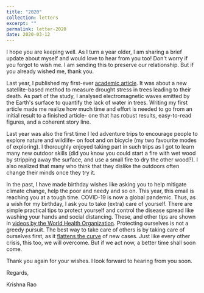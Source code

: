 ```yaml
---
title: "2020"
collection: letters
excerpt: ""
permalink: letter-2020
date: 2020-03-12
---
```


I hope you are keeping well. As I turn a year older, I am sharing a brief update about myself and would love to hear from you too! Don't worry if you forgot to wish me. I am sending this to preserve our relationship. But if you already wished me, thank you.
 
Last year, I published my first-ever <a href="https://www.sciencedirect.com/science/article/pii/S0034425719301208" target="_blank">academic article</a>. It was about a new satellite-based method to measure drought stress in trees leading to their death. As part of the study, I analysed electromagnetic waves emitted by the Earth's surface to quantify the lack of water in trees. Writing my first article made me realize how much time and effort is needed to go from an initial result to a finished article- one that has robust results, easy-to-read figures, and a coherent story line.
 
Last year was also the first time I led adventure trips to encourage people to explore nature and wildlife- on foot and on bicycle (my two favourite modes of exploring). I thoroughly enjoyed taking part in such trips as I got to learn many new outdoor skills (did you know you could start a fire with wet wood by stripping away the surface, and use a small fire to dry the other wood?). I also realized that many who think that they dislike the outdoors often change their minds once they try it. 

In the past, I have made birthday wishes like asking you to help mitigate climate change, help the poor and needy and so on. This year, this email is reaching you at a tough time. COVID-19 is now a global pandemic. Thus, as a wish for my birthday, I ask you to take (extra) care of yourself. There are simple practical tips to protect yourself and control the disease spread like washing your hands and social distancing. These, and other tips are shown in <a href="https://www.youtube.com/playlist?list=PLbpi6ZahtOH5PLTT1yfXxcxDsNM40N1uG" target="_blank">videos by the World Health Organization</a>. Protecting ourselves is not a greedy pursuit. The best way to take care of others is by taking care of ourselves first, as it <a href="https://www.flattenthecurve.com/" target="_blank">flattens the curve</a>  of new cases. Just like every other crisis, this too, we will overcome. But if we act now, a better time shall soon come. 

Thank you again for your wishes. I look forward to hearing from you soon. 
 
Regards, 

Krishna Rao

